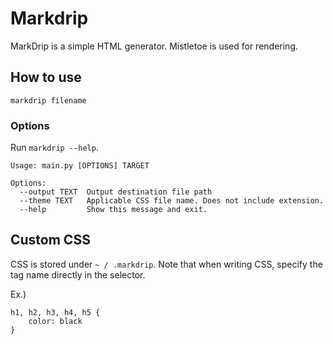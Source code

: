 # Markdrip

MarkDrip is a simple HTML generator.
Mistletoe is used for rendering.

## How to use

`markdrip filename`

### Options

Run `markdrip --help`.

```
Usage: main.py [OPTIONS] TARGET

Options:
  --output TEXT  Output destination file path
  --theme TEXT   Applicable CSS file name. Does not include extension.
  --help         Show this message and exit.

```

## Custom CSS

CSS is stored under `~ / .markdrip`.
Note that when writing CSS, specify the tag name directly in the selector.

Ex.)
```
h1, h2, h3, h4, h5 {
	color: black
}
```
